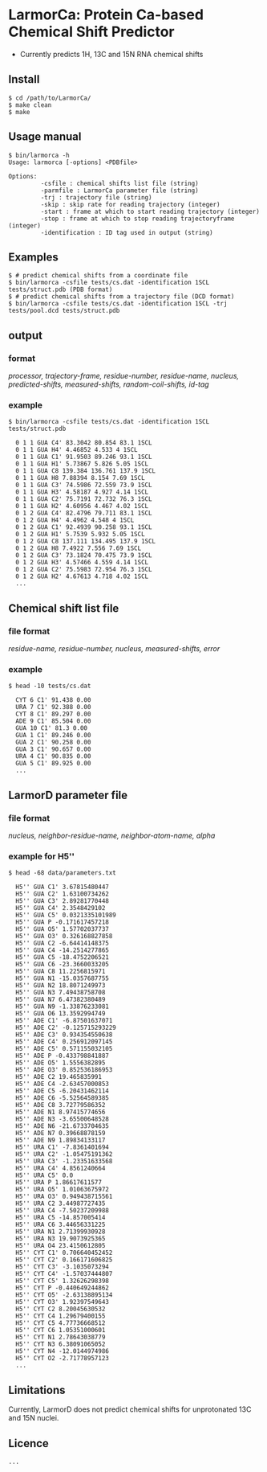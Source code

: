 # LarmorCa: Protein Ca-based Chemical Shift Predictor
 
- Currently predicts 1H, 13C and 15N RNA chemical shifts

## Install
```shell
$ cd /path/to/LarmorCa/
$ make clean
$ make 
```

## Usage manual
```shell
$ bin/larmorca -h
Usage: larmorca [-options] <PDBfile>

Options:
         -csfile : chemical shifts list file (string)
         -parmfile : LarmorCa parameter file (string)
         -trj : trajectory file (string)
         -skip : skip rate for reading trajectory (integer)
         -start : frame at which to start reading trajectory (integer)
         -stop : frame at which to stop reading trajectoryframe (integer)
         -identification : ID tag used in output (string)

```

## Examples
```shell
$ # predict chemical shifts from a coordinate file 
$ bin/larmorca -csfile tests/cs.dat -identification 1SCL tests/struct.pdb (PDB format)
$ # predict chemical shifts from a trajectory file (DCD format) 
$ bin/larmorca -csfile tests/cs.dat -identification 1SCL -trj tests/pool.dcd tests/struct.pdb
```

## output
### format
_processor, trajectory-frame, residue-number, residue-name, nucleus, predicted-shifts, measured-shifts, random-coil-shifts, id-tag_

### example
```shell
$ bin/larmorca -csfile tests/cs.dat -identification 1SCL tests/struct.pdb
  
  0 1 1 GUA C4' 83.3042 80.854 83.1 1SCL
  0 1 1 GUA H4' 4.46852 4.533 4 1SCL
  0 1 1 GUA C1' 91.9503 89.246 93.1 1SCL
  0 1 1 GUA H1' 5.73867 5.826 5.05 1SCL
  0 1 1 GUA C8 139.384 136.761 137.9 1SCL
  0 1 1 GUA H8 7.88394 8.154 7.69 1SCL
  0 1 1 GUA C3' 74.5986 72.559 73.9 1SCL
  0 1 1 GUA H3' 4.58187 4.927 4.14 1SCL
  0 1 1 GUA C2' 75.7191 72.732 76.3 1SCL
  0 1 1 GUA H2' 4.60956 4.467 4.02 1SCL
  0 1 2 GUA C4' 82.4796 79.711 83.1 1SCL
  0 1 2 GUA H4' 4.4962 4.548 4 1SCL
  0 1 2 GUA C1' 92.4939 90.258 93.1 1SCL
  0 1 2 GUA H1' 5.7539 5.932 5.05 1SCL
  0 1 2 GUA C8 137.111 134.495 137.9 1SCL
  0 1 2 GUA H8 7.4922 7.556 7.69 1SCL
  0 1 2 GUA C3' 73.1824 70.475 73.9 1SCL
  0 1 2 GUA H3' 4.57466 4.559 4.14 1SCL
  0 1 2 GUA C2' 75.5983 72.954 76.3 1SCL
  0 1 2 GUA H2' 4.67613 4.718 4.02 1SCL
  ...
```

## Chemical shift list file
### file format
_residue-name, residue-number, nucleus, measured-shifts, error_

### example
```shell
$ head -10 tests/cs.dat
  
  CYT 6 C1' 91.438 0.00
  URA 7 C1' 92.388 0.00
  CYT 8 C1' 89.297 0.00
  ADE 9 C1' 85.504 0.00
  GUA 10 C1' 81.3 0.00
  GUA 1 C1' 89.246 0.00
  GUA 2 C1' 90.258 0.00
  GUA 3 C1' 90.657 0.00
  URA 4 C1' 90.835 0.00
  GUA 5 C1' 89.925 0.00
  ...
```

## LarmorD parameter file
### file format
_nucleus, neighbor-residue-name, neighbor-atom-name, alpha_

### example for H5''
```shell
$ head -68 data/parameters.txt

  H5'' GUA C1' 3.67815480447
  H5'' GUA C2' 1.63100734262
  H5'' GUA C3' 2.89281770448
  H5'' GUA C4' 2.3548429102
  H5'' GUA C5' 0.0321335101989
  H5'' GUA P -0.171617457218
  H5'' GUA O5' 1.57702037737
  H5'' GUA O3' 0.326168827858
  H5'' GUA C2 -6.64414148375
  H5'' GUA C4 -14.2514277865
  H5'' GUA C5 -18.4752206521
  H5'' GUA C6 -23.3660033205
  H5'' GUA C8 11.2256815971
  H5'' GUA N1 -15.0357687755
  H5'' GUA N2 18.8071249973
  H5'' GUA N3 7.49438758708
  H5'' GUA N7 6.47382380489
  H5'' GUA N9 -1.33876233081
  H5'' GUA O6 13.3592994749
  H5'' ADE C1' -6.87501637071
  H5'' ADE C2' -0.125715293229
  H5'' ADE C3' 0.934354550638
  H5'' ADE C4' 0.256912097145
  H5'' ADE C5' 0.571155032105
  H5'' ADE P -0.433798841887
  H5'' ADE O5' 1.5556382895
  H5'' ADE O3' 0.852536186953
  H5'' ADE C2 19.465835991
  H5'' ADE C4 -2.63457000853
  H5'' ADE C5 -6.20431462114
  H5'' ADE C6 -5.52564589385
  H5'' ADE C8 3.72779586352
  H5'' ADE N1 8.97415774656
  H5'' ADE N3 -3.65500648528
  H5'' ADE N6 -21.6733704635
  H5'' ADE N7 0.39668878159
  H5'' ADE N9 1.89834133117
  H5'' URA C1' -7.8361401694
  H5'' URA C2' -1.05475191362
  H5'' URA C3' -1.23351633568
  H5'' URA C4' 4.8561240664
  H5'' URA C5' 0.0
  H5'' URA P 1.86617611577
  H5'' URA O5' 1.01063675972
  H5'' URA O3' 0.949438715561
  H5'' URA C2 3.44987727435
  H5'' URA C4 -7.50237209988
  H5'' URA C5 -14.857005414
  H5'' URA C6 3.44656331225
  H5'' URA N1 2.71399930928
  H5'' URA N3 19.9073925365
  H5'' URA O4 23.4150612805
  H5'' CYT C1' 0.706640452452
  H5'' CYT C2' 0.166171606825
  H5'' CYT C3' -3.1035073294
  H5'' CYT C4' -1.57037444807
  H5'' CYT C5' 1.32626298398
  H5'' CYT P -0.440649244862
  H5'' CYT O5' -2.63138895134
  H5'' CYT O3' 1.92397549643
  H5'' CYT C2 8.20045630532
  H5'' CYT C4 1.29679400155
  H5'' CYT C5 4.77736668512
  H5'' CYT C6 1.05351000601
  H5'' CYT N1 2.78643038779
  H5'' CYT N3 6.38091065052
  H5'' CYT N4 -12.0144974986
  H5'' CYT O2 -2.71778957123
  ...
```

## Limitations
Currently, LarmorD does not predict chemical shifts for unprotonated 13C and 15N nuclei.

## Licence
```
...
```
